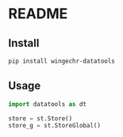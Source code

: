 # README

## Install

```bash
pip install wingechr-datatools
```

## Usage

```python
import datatools as dt

store = st.Store()
store_g = st.StoreGlobal()


```
